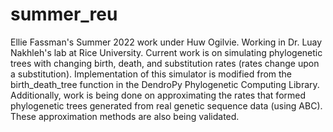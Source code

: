 # summer_reu
Ellie Fassman's Summer 2022 work under Huw Ogilvie. Working in Dr. Luay Nakhleh's lab at Rice University.
Current work is on simulating phylogenetic trees with changing birth, death, and substitution rates (rates change upon a substitution). 
Implementation of this simulator is modified from the birth_death_tree function in the DendroPy Phylogenetic Computing Library.
Additionally, work is being done on approximating the rates that formed phylogenetic trees generated from real genetic sequence data
(using ABC). These approximation methods are also being validated. 
